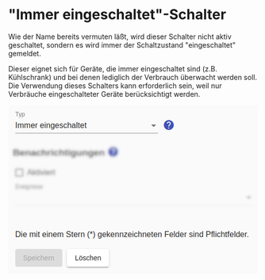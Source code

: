 # "Immer eingeschaltet"-Schalter

Wie der Name bereits vermuten läßt, wird dieser Schalter nicht aktiv geschaltet, sondern es wird immer der Schaltzustand "eingeschaltet" gemeldet.

Dieser eignet sich für Geräte, die immer eingeschaltet sind (z.B. Kühlschrank) und bei denen lediglich der Verbrauch überwacht werden soll. Die Verwendung dieses Schalters kann erforderlich sein, weil nur Verbräuche eingeschalteter Geräte berücksichtigt werden.

![Always-on Switch](../pics/fe/AlwaysOnSwitch_DE.png)
